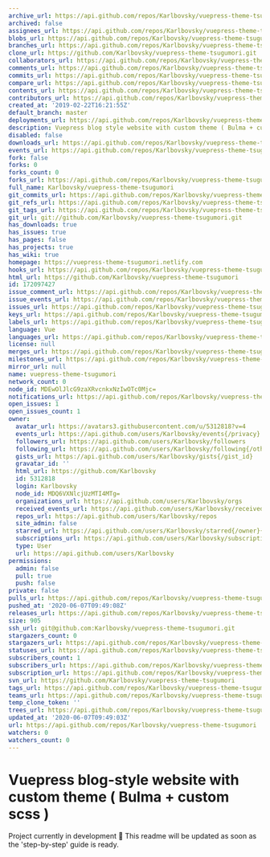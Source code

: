 ```yaml
---
archive_url: https://api.github.com/repos/Karlbovsky/vuepress-theme-tsugumori/{archive_format}{/ref}
archived: false
assignees_url: https://api.github.com/repos/Karlbovsky/vuepress-theme-tsugumori/assignees{/user}
blobs_url: https://api.github.com/repos/Karlbovsky/vuepress-theme-tsugumori/git/blobs{/sha}
branches_url: https://api.github.com/repos/Karlbovsky/vuepress-theme-tsugumori/branches{/branch}
clone_url: https://github.com/Karlbovsky/vuepress-theme-tsugumori.git
collaborators_url: https://api.github.com/repos/Karlbovsky/vuepress-theme-tsugumori/collaborators{/collaborator}
comments_url: https://api.github.com/repos/Karlbovsky/vuepress-theme-tsugumori/comments{/number}
commits_url: https://api.github.com/repos/Karlbovsky/vuepress-theme-tsugumori/commits{/sha}
compare_url: https://api.github.com/repos/Karlbovsky/vuepress-theme-tsugumori/compare/{base}...{head}
contents_url: https://api.github.com/repos/Karlbovsky/vuepress-theme-tsugumori/contents/{+path}
contributors_url: https://api.github.com/repos/Karlbovsky/vuepress-theme-tsugumori/contributors
created_at: '2019-02-22T16:21:55Z'
default_branch: master
deployments_url: https://api.github.com/repos/Karlbovsky/vuepress-theme-tsugumori/deployments
description: Vuepress blog style website with custom theme ( Bulma + custom scss )
disabled: false
downloads_url: https://api.github.com/repos/Karlbovsky/vuepress-theme-tsugumori/downloads
events_url: https://api.github.com/repos/Karlbovsky/vuepress-theme-tsugumori/events
fork: false
forks: 0
forks_count: 0
forks_url: https://api.github.com/repos/Karlbovsky/vuepress-theme-tsugumori/forks
full_name: Karlbovsky/vuepress-theme-tsugumori
git_commits_url: https://api.github.com/repos/Karlbovsky/vuepress-theme-tsugumori/git/commits{/sha}
git_refs_url: https://api.github.com/repos/Karlbovsky/vuepress-theme-tsugumori/git/refs{/sha}
git_tags_url: https://api.github.com/repos/Karlbovsky/vuepress-theme-tsugumori/git/tags{/sha}
git_url: git://github.com/Karlbovsky/vuepress-theme-tsugumori.git
has_downloads: true
has_issues: true
has_pages: false
has_projects: true
has_wiki: true
homepage: https://vuepress-theme-tsugumori.netlify.com
hooks_url: https://api.github.com/repos/Karlbovsky/vuepress-theme-tsugumori/hooks
html_url: https://github.com/Karlbovsky/vuepress-theme-tsugumori
id: 172097427
issue_comment_url: https://api.github.com/repos/Karlbovsky/vuepress-theme-tsugumori/issues/comments{/number}
issue_events_url: https://api.github.com/repos/Karlbovsky/vuepress-theme-tsugumori/issues/events{/number}
issues_url: https://api.github.com/repos/Karlbovsky/vuepress-theme-tsugumori/issues{/number}
keys_url: https://api.github.com/repos/Karlbovsky/vuepress-theme-tsugumori/keys{/key_id}
labels_url: https://api.github.com/repos/Karlbovsky/vuepress-theme-tsugumori/labels{/name}
language: Vue
languages_url: https://api.github.com/repos/Karlbovsky/vuepress-theme-tsugumori/languages
license: null
merges_url: https://api.github.com/repos/Karlbovsky/vuepress-theme-tsugumori/merges
milestones_url: https://api.github.com/repos/Karlbovsky/vuepress-theme-tsugumori/milestones{/number}
mirror_url: null
name: vuepress-theme-tsugumori
network_count: 0
node_id: MDEwOlJlcG9zaXRvcnkxNzIwOTc0Mjc=
notifications_url: https://api.github.com/repos/Karlbovsky/vuepress-theme-tsugumori/notifications{?since,all,participating}
open_issues: 1
open_issues_count: 1
owner:
  avatar_url: https://avatars3.githubusercontent.com/u/5312818?v=4
  events_url: https://api.github.com/users/Karlbovsky/events{/privacy}
  followers_url: https://api.github.com/users/Karlbovsky/followers
  following_url: https://api.github.com/users/Karlbovsky/following{/other_user}
  gists_url: https://api.github.com/users/Karlbovsky/gists{/gist_id}
  gravatar_id: ''
  html_url: https://github.com/Karlbovsky
  id: 5312818
  login: Karlbovsky
  node_id: MDQ6VXNlcjUzMTI4MTg=
  organizations_url: https://api.github.com/users/Karlbovsky/orgs
  received_events_url: https://api.github.com/users/Karlbovsky/received_events
  repos_url: https://api.github.com/users/Karlbovsky/repos
  site_admin: false
  starred_url: https://api.github.com/users/Karlbovsky/starred{/owner}{/repo}
  subscriptions_url: https://api.github.com/users/Karlbovsky/subscriptions
  type: User
  url: https://api.github.com/users/Karlbovsky
permissions:
  admin: false
  pull: true
  push: false
private: false
pulls_url: https://api.github.com/repos/Karlbovsky/vuepress-theme-tsugumori/pulls{/number}
pushed_at: '2020-06-07T09:49:08Z'
releases_url: https://api.github.com/repos/Karlbovsky/vuepress-theme-tsugumori/releases{/id}
size: 905
ssh_url: git@github.com:Karlbovsky/vuepress-theme-tsugumori.git
stargazers_count: 0
stargazers_url: https://api.github.com/repos/Karlbovsky/vuepress-theme-tsugumori/stargazers
statuses_url: https://api.github.com/repos/Karlbovsky/vuepress-theme-tsugumori/statuses/{sha}
subscribers_count: 1
subscribers_url: https://api.github.com/repos/Karlbovsky/vuepress-theme-tsugumori/subscribers
subscription_url: https://api.github.com/repos/Karlbovsky/vuepress-theme-tsugumori/subscription
svn_url: https://github.com/Karlbovsky/vuepress-theme-tsugumori
tags_url: https://api.github.com/repos/Karlbovsky/vuepress-theme-tsugumori/tags
teams_url: https://api.github.com/repos/Karlbovsky/vuepress-theme-tsugumori/teams
temp_clone_token: ''
trees_url: https://api.github.com/repos/Karlbovsky/vuepress-theme-tsugumori/git/trees{/sha}
updated_at: '2020-06-07T09:49:03Z'
url: https://api.github.com/repos/Karlbovsky/vuepress-theme-tsugumori
watchers: 0
watchers_count: 0
---
```


# Vuepress blog-style website with custom theme ( Bulma + custom scss )

Project currently in development :construction:
This readme will be updated as soon as the 'step-by-step' guide is ready.
